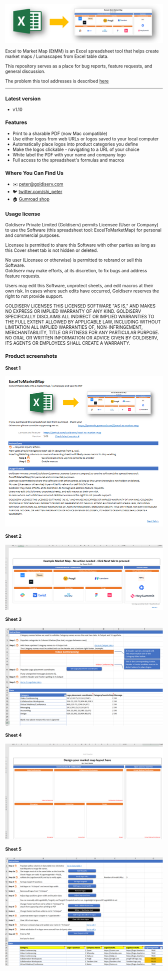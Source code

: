 ![EtMM-logo](/assets/EtMMCover.png)

Excel to Market Map (EtMM) is an Excel spreadsheet tool that helps create market maps / Lumascapes from Excel table data.

This repository serves as a place for bug reports, feature requests, and general discussion.

The problem this tool addresses is described [here](https://kern.al/idea/spreadsheet-market-map)

---

### Latest version
- v1.10

### Features
- Print to a sharable PDF (now Mac compatible)
- Use either logos from web URLs or logos saved to your local computer
- Automatically place logos into product categories you define
- Make the logos clickable - navigating to a URL of your choice
- White label the PDF with your name and company logo
- Full access to the spreadsheet's formulas and macros

### Where You Can Find Us
- :envelope: peter@goldiserv.com
- :bird: [twitter.com/shi_peter](https://twitter.com/shi_peter)
- :house: [Gumroad shop](https://petershi.gumroad.com/l/excel-to-market-map)

### Usage license
Goldiserv Private Limited (Goldiserv) permits Licensee (User or Company) to use the Software (this spreadsheet tool: ExcelToMarketMap) for personal and commercial purposes.

Licensee is permitted to share this Software with other parties as long as this Cover sheet tab is not hidden or deleted.

No user (Licensee or otherwise) is permitted to rebrand or sell this Software.		
Goldiserv may make efforts, at its discretion, to fix bugs and address feature requests.

Users may edit this Software, unprotect sheets, and edit macros at their own risk. 
In cases where such edits have occurred, Goldiserv reserves the right to not provide support.

GOLDISERV LICENSES THIS LICENSED SOFTWARE "AS IS," AND MAKES NO EXPRESS OR IMPLIED WARRANTY OF ANY KIND. GOLDISERV SPECIFICALLY DISCLAIMS ALL INDIRECT OR IMPLIED WARRANTIES TO THE FULL EXTENT ALLOWED BY APPLICABLE LAW, INCLUDING WITHOUT LIMITATION ALL IMPLIED WARRANTIES OF, NON-INFRINGEMENT, MERCHANTABILITY, TITLE OR FITNESS FOR ANY PARTICULAR PURPOSE. NO ORAL OR WRITTEN INFORMATION OR ADVICE GIVEN BY GOLDISERV, ITS AGENTS OR EMPLOYEES SHALL CREATE A WARRANTY.

### Product screenshots
#### Sheet 1
![sheet-1](/assets/sheet-1.png)
#### Sheet 2
![sheet-2](/assets/sheet-2.png)
#### Sheet 3
![sheet-3](/assets/sheet-3.png)
#### Sheet 4
![sheet-4](/assets/sheet-4.png)
#### Sheet 5
![sheet-5](/assets/sheet-5.png)
